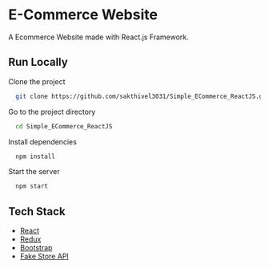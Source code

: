 # E-Commerce Website

A Ecommerce Website made with React.js Framework.


## Run Locally

Clone the project

```bash
  git clone https://github.com/sakthivel3031/Simple_ECommerce_ReactJS.git
```

Go to the project directory

```bash
  cd Simple_ECommerce_ReactJS
```

Install dependencies

```bash
  npm install
```

Start the server

```bash
  npm start
```



## Tech Stack

* [React](https://reactjs.org/)
* [Redux](https://redux.js.org/)
* [Bootstrap](https://getbootstrap.com/)
* [Fake Store API](https://fakestoreapi.com/)



